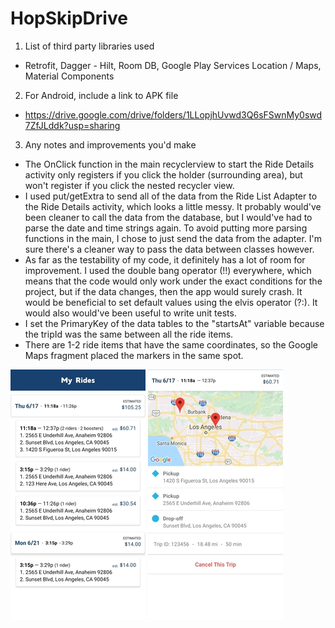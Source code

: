 # HopSkipDrive

1. List of third party libraries used
  - Retrofit, Dagger - Hilt, Room DB, Google Play Services Location / Maps, Material Components
  
2. For Android, include a link to APK file
  - https://drive.google.com/drive/folders/1LLopjhUvwd3Q6sFSwnMy0swd7ZfJLddk?usp=sharing
  
3. Any notes and improvements you'd make
  - The OnClick function in the main recyclerview to start the Ride Details activity only registers
    if you click the holder (surrounding area), but won't register if you click the nested recycler         view.
  - I used put/getExtra to send all of the data from the Ride List Adapter to the Ride Details activity,
    which looks a little messy. It probably would've been cleaner to call the data from the database, 
    but I would've had to parse the date and time strings again. To avoid putting more parsing functions
    in the main, I chose to just send the data from the adapter. I'm sure there's a cleaner way to pass
    the data between classes however.
  - As far as the testability of my code, it definitely has a lot of room for improvement. I used the 
    double bang operator (!!) everywhere, which means that the code would only work under the exact 
    conditions for the project, but if the data changes, then the app would surely crash. It would be 
    beneficial to set default values using the elvis operator (?:). It would also would've been
    useful to write unit tests.
  - I set the PrimaryKey of the data tables to the "startsAt" variable because the tripId was the same
    between all the ride items. 
  - There are 1-2 ride items that have the same coordinates, so the Google Maps fragment placed the         markers in the same spot.


![Image](https://github.com/jmora13/HopSkipDrive/blob/master/Screenshot_20210808-233449_HopSkipDrive_20.jpg?raw=true)
![Image](https://github.com/jmora13/HopSkipDrive/blob/master/Screenshot_20210808-233504_HopSkipDrive_20.jpg?raw=true)
